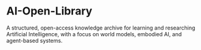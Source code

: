 # AI-Open-Library
A structured, open-access knowledge archive for learning and researching Artificial Intelligence, with a focus on world models, embodied AI, and agent-based systems.
